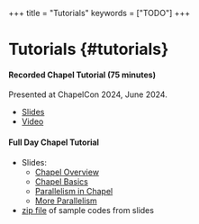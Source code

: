 +++
title = "Tutorials"
keywords = ["TODO"]
+++

# Tutorials {#tutorials}

#### Recorded Chapel Tutorial (75 minutes)
Presented at ChapelCon 2024, June 2024.
- [Slides](/ChapelCon/2024/chapel-tutorial.pdf)
- [Video](https://www.youtube.com/watch?v=N2LWN3A9rck)

#### Full Day Chapel Tutorial

- Slides:
  - [Chapel Overview](/tutorials/Oct2023/01-Chapel-Intro.pdf)
  - [Chapel Basics](/tutorials/Oct2023/02-Chapel-Basics.pdf)
  - [Parallelism in Chapel](/tutorials/Oct2023/03-Chapel-Parallelism.pdf)
  - [More Parallelism](/tutorials/Oct2023/04-Chapel-MorePar.pdf)
- [zip file](/tutorials/Oct2023/ChapelExamplesFromOct2023Tutorial.zip) of sample codes from slides
